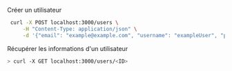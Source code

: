Créer un utilisateur
```bash
 curl -X POST localhost:3000/users \
     -H "Content-Type: application/json" \
     -d '{"email": "example@example.com", "username": "exampleUser", "password": "examplePassword", "role": "user"}'
```

Récupérer les informations d'un utilisateur
```bash
> curl -X GET localhost:3000/users/<ID>
```